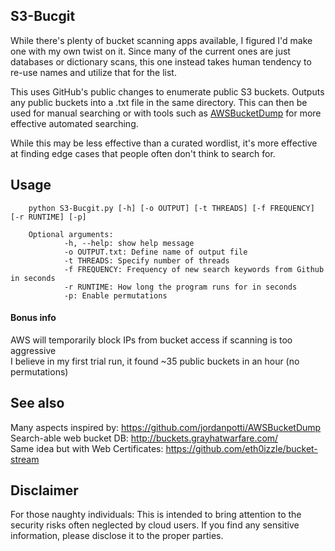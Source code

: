 ## S3-Bucgit
While there's plenty of bucket scanning apps available, I figured I'd make one with my own twist on it. Since many of the current ones are just databases or dictionary scans, this one instead takes human tendency to re-use names and utilize that for the list.<br>

This uses GitHub's public changes to enumerate public S3 buckets. Outputs any public buckets into a .txt file in the same directory. This can then be used for manual searching or with tools such as [AWSBucketDump](https://github.com/jordanpotti/AWSBucketDump) for more effective automated searching.<br>

While this may be less effective than a curated wordlist, it's more effective at finding edge cases that people often don't think to search for. 

## Usage
        python S3-Bucgit.py [-h] [-o OUTPUT] [-t THREADS] [-f FREQUENCY] [-r RUNTIME] [-p]

        Optional arguments:
                -h, --help: show help message
                -o OUTPUT.txt: Define name of output file
                -t THREADS: Specify number of threads
                -f FREQUENCY: Frequency of new search keywords from Github in seconds
                -r RUNTIME: How long the program runs for in seconds
                -p: Enable permutations

#### Bonus info
AWS will temporarily block IPs from bucket access if scanning is too aggressive<br>
I believe in my first trial run, it found ~35 public buckets in an hour (no permutations)

## See also
Many aspects inspired by: https://github.com/jordanpotti/AWSBucketDump<br>
Search-able web bucket DB: http://buckets.grayhatwarfare.com/<br>
Same idea but with Web Certificates: https://github.com/eth0izzle/bucket-stream

## Disclaimer
For those naughty individuals: This is intended to bring attention to the security risks often neglected by cloud users. If you find any sensitive information, please disclose it to the proper parties. 